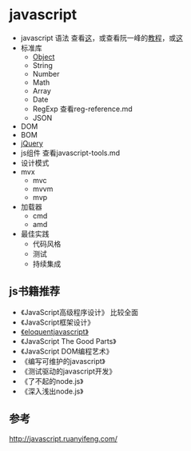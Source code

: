 # javascript
* javascript 语法 查看[这](javascript-basic.md)，或查看阮一峰的[教程](javascript.ruanyifeng.com/grammar/basic.html)，或[这](http://gitbookio.github.io/javascript/)
* 标准库
	* [Object](stdlib/object.md)
	* String
	* Number
	* Math
	* Array
	* Date
	* RegExp 查看reg-reference.md
	* JSON
* DOM
* BOM
* [jQuery](jquery)
* js组件 查看javascript-tools.md
* 设计模式
* mvx
    * mvc
    * mvvm
    * mvp
* 加载器
    * cmd
    * amd
* 最佳实践
    * 代码风格
    * 测试
    * 持续集成

## js书籍推荐
* 《JavaScript高级程序设计》 比较全面
* 《JavaScript框架设计》
* [《eloquentjavascript》](http://eloquentjavascript.net)
* 《JavaScript The Good Parts》
* 《JavaScript DOM编程艺术》
* 《编写可维护的javascript》
* 《测试驱动的javascript开发》
* 《了不起的node.js》
* 《深入浅出node.js》
　
## 参考
http://javascript.ruanyifeng.com/
